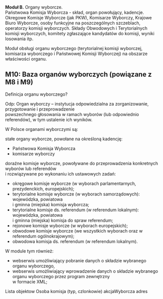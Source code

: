 

**Moduł B.** Organy wyborcze.  
Państwowa Komisja Wyborcza - skład, organ powołujący, kadencje. Okregowe Komisje Wyborcze (jak PKW), Komisarze Wyborczy, Krajowe Biuro Wyborcze, osoby funkcyjne na poszczególnych szczeblach, operatorzy komisji wyborczych. Składy Obwodowych i Terytorialnych komisji wyborczych, komitety zgłaszające kandydatów do komisji, wyniki losowania itp.

Moduł obsługi organu wyborczego (terytorialnej komisji wyborczej, komisarza wyborczego i Państwowej Komisji Wyborczej) na obszarze właściwości organu.   


## M10: Baza organów wyborczych (powiązane z M8 i M9)
Definicja organu wyborczego?

Odp:
Organ wyborczy – instytucja odpowiedzialna za zorganizowanie, przygotowanie i przeprowadzenie  
powszechnego głosowania w ramach wyborów (lub odpowiednio referendów), w tym ustalenie ich wyników.  

W Polsce organami wyborczymi są:  

stałe organy wyborcze, powołane na określoną kadencję:  

   - Państwowa Komisja Wyborcza  
   - komisarze wyborczy  

doraźne komisje wyborcze, powoływane do przeprowadzenia konkretnych wyborów lub referendów  
i rozwiązywane po wykonaniu ich ustawowych zadań:  
   - okręgowe komisje wyborcze (w wyborach parlamentarnych, prezydenckich, europejskich);  
   - terytorialne komisje wyborcze (w wyborach samorządowych): wojewódzka, powiatowa  
   i gminna (miejska) komisja wyborcza;  
   - terytorialne komisje ds. referendum (w referendum lokalnym): wojewódzka, powiatowa  
   i gminna (miejska) komisja do spraw referendum;  
   - rejonowe komisje wyborcze (w wyborach europejskich);  
   - obwodowe komisje wyborcze (we wszystkich wyborach oraz w referendum ogólnokrajowym);  
   - obwodowa komisja ds. referendum (w referendum lokalnym).  

W module tym również:
- webserwis umożliwiający pobranie danych o składzie wybranego organu wyborczego,
- webserwis umożliwiający wprowadzenie danych o składzie wybranego organu wyborczego przez program zewnętrzny  
w formacie XML;



Lista objektow 
Osoba 
komisja (typ, czlonkowie)
akcjaWyborcza
adres



